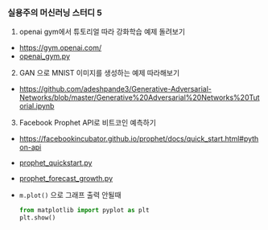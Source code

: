 ### 실용주의 머신러닝 스터디 5

1) openai gym에서 튜토리얼 따라 강화학습 예제 돌려보기
- https://gym.openai.com/
- [openai_gym.py](openai_gym.py)

2) GAN 으로 MNIST 이미지를 생성하는 예제 따라해보기
- https://github.com/adeshpande3/Generative-Adversarial-Networks/blob/master/Generative%20Adversarial%20Networks%20Tutorial.ipynb

3) Facebook Prophet API로 비트코인 예측하기
- https://facebookincubator.github.io/prophet/docs/quick_start.html#python-api
  
- [prophet_quickstart.py](prophet_quickstart.py)
- [prophet_forecast_growth.py](prophet_forecast_growth.py)
- `m.plot()` 으로 그래프 출력 안될때 
   ```python
   from matplotlib import pyplot as plt
   plt.show()
   ```
   
